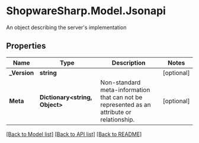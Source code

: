 # ShopwareSharp.Model.Jsonapi
An object describing the server's implementation

## Properties

Name | Type | Description | Notes
------------ | ------------- | ------------- | -------------
**_Version** | **string** |  | [optional] 
**Meta** | **Dictionary&lt;string, Object&gt;** | Non-standard meta-information that can not be represented as an attribute or relationship. | [optional] 

[[Back to Model list]](../../README.md#documentation-for-models) [[Back to API list]](../../README.md#documentation-for-api-endpoints) [[Back to README]](../../README.md)

